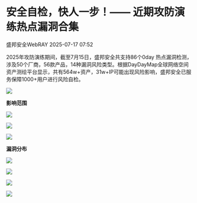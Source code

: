 #  安全自检，快人一步！—— 近期攻防演练热点漏洞合集  
 盛邦安全WebRAY   2025-07-17 07:52  
  
2025年攻防演练期间，截至7月15日，盛邦安全共支持86个0day 热点漏洞检测，涉及50个厂商，56款产品，14种漏洞风险类型。根据DayDayMap全球网络空间资产测绘平台显示，共有564w+资产，31w+IP可能出现风险影响，盛邦安全已服务保障1000+用户进行风险自检。  
  
  
![](https://mmbiz.qpic.cn/sz_mmbiz_gif/r9c6R4tUf9uViaeuiajLmUfeqCYabnyrOKVdst4Q2NkKlsyiacmrJb7VOhNfibqaPNlZ1OUibibImFeIVlgjM9VhdFww/640?wx_fmt=gif&from=appmsg "")  
  
  
**影响范围**  
  
  
![](https://mmbiz.qpic.cn/sz_mmbiz_gif/r9c6R4tUf9uViaeuiajLmUfeqCYabnyrOKVdst4Q2NkKlsyiacmrJb7VOhNfibqaPNlZ1OUibibImFeIVlgjM9VhdFww/640?wx_fmt=gif&from=appmsg "")  
  
  
  
![](https://mmbiz.qpic.cn/sz_mmbiz_png/r9c6R4tUf9uViaeuiajLmUfeqCYabnyrOK2QnIRrnDdxOwE1NqYcoFDCHEm3jTicZ07jXMyPX6BGRxSAz7t36iatyQ/640?wx_fmt=png&from=appmsg "")  
  
  
![](https://mmbiz.qpic.cn/sz_mmbiz_gif/r9c6R4tUf9uViaeuiajLmUfeqCYabnyrOKVdst4Q2NkKlsyiacmrJb7VOhNfibqaPNlZ1OUibibImFeIVlgjM9VhdFww/640?wx_fmt=gif&from=appmsg "")  
  
  
**漏洞分布**  
  
  
![](https://mmbiz.qpic.cn/sz_mmbiz_gif/r9c6R4tUf9uViaeuiajLmUfeqCYabnyrOKVdst4Q2NkKlsyiacmrJb7VOhNfibqaPNlZ1OUibibImFeIVlgjM9VhdFww/640?wx_fmt=gif&from=appmsg "")  
  
  
  
![](https://mmbiz.qpic.cn/sz_mmbiz_png/r9c6R4tUf9uViaeuiajLmUfeqCYabnyrOKgphuO69jkL8ruWl8osSvmZujLLc4d1hRVDnOfIeAtIop4d1Fo0aETg/640?wx_fmt=png&from=appmsg "")  
  
  
![](https://mmbiz.qpic.cn/sz_mmbiz_png/r9c6R4tUf9uViaeuiajLmUfeqCYabnyrOKXADgvNlewG9YT3j25vBPQdZTTbmhIqWubjNxO2jqVXHoJxok3NhBgw/640?wx_fmt=png&from=appmsg "")  
  
  
![](https://mmbiz.qpic.cn/sz_mmbiz_png/r9c6R4tUf9uViaeuiajLmUfeqCYabnyrOKdqDtjKmP7b9eIYNQvtiaXktnW67tbbDl6qicTlfxDzYpWGeic83bSToMA/640?wx_fmt=png&from=appmsg "")  
  
  
